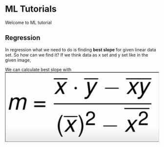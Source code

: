# ML Tutorials
Welcome to ML tutorial

## Regression
  In regression what we need to do is finding **best slope** for given linear data set. So how can we find it?
  If we think data as x set and y set like in the given image,
  
  
  
  We can calculate best slope with ![BestSlope](https://github.com/EnsarErayAkkaya/MLTutorial/blob/master/Regression/Images/RegressionMSlope.jpg)
